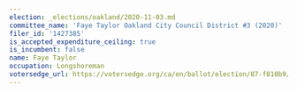 ```yaml
---
election: _elections/oakland/2020-11-03.md
committee_name: 'Faye Taylor Oakland City Council District #3 (2020)'
filer_id: '1427385'
is_accepted_expenditure_ceiling: true
is_incumbent: false
name: Faye Taylor
occupation: Longshoreman
votersedge_url: https://votersedge.org/ca/en/ballot/election/87-f810b9/address/null/zip/94611/contests/contest/21267/candidate/151396?cty=ca%2falm
---
```

